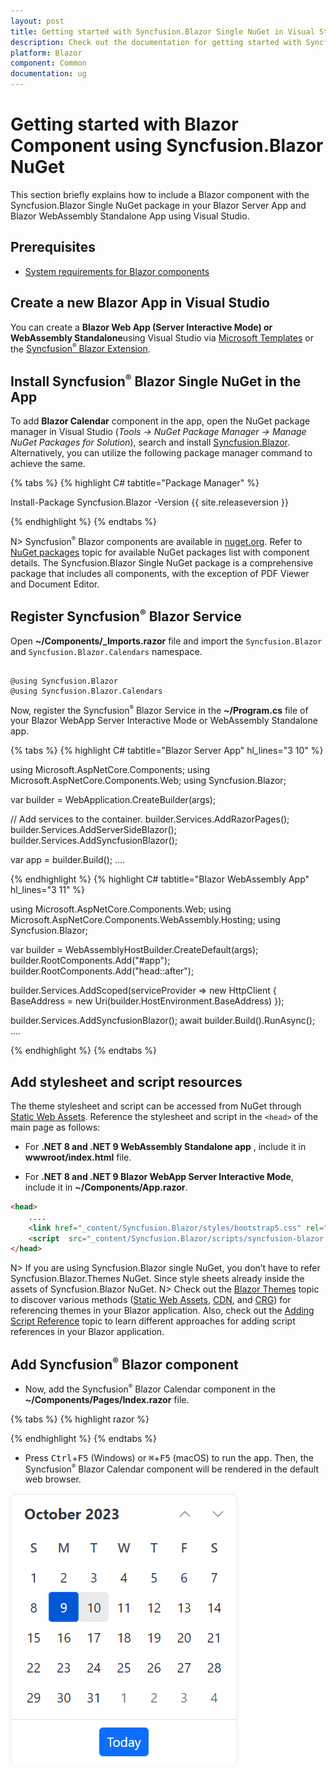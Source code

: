 ```yaml
---
layout: post
title: Getting started with Syncfusion.Blazor Single NuGet in Visual Studio
description: Check out the documentation for getting started with Syncfusion.Blazor Single NuGet in Visual Studio and much more.
platform: Blazor
component: Common
documentation: ug
---
```


# Getting started with Blazor Component using Syncfusion.Blazor NuGet

This section briefly explains how to include a Blazor component with the Syncfusion.Blazor Single NuGet package in your Blazor Server App and Blazor WebAssembly Standalone App using Visual Studio.

## Prerequisites

* [System requirements for Blazor components](https://blazor.syncfusion.com/documentation/system-requirements)

## Create a new Blazor App in Visual Studio

You can create a **Blazor Web App (Server Interactive Mode) or WebAssembly Standalone**using Visual Studio via [Microsoft Templates](https://learn.microsoft.com/en-us/aspnet/core/blazor/tooling?view=aspnetcore-8.0&pivots=vs) or the [Syncfusion<sup style="font-size:70%">&reg;</sup> Blazor Extension](https://blazor.syncfusion.com/documentation/visual-studio-integration/template-studio).

## Install Syncfusion<sup style="font-size:70%">&reg;</sup> Blazor Single NuGet in the App

To add **Blazor Calendar** component in the app, open the NuGet package manager in Visual Studio (*Tools → NuGet Package Manager → Manage NuGet Packages for Solution*), search and install [Syncfusion.Blazor](https://www.nuget.org/packages/Syncfusion.Blazor). Alternatively, you can utilize the following package manager command to achieve the same.

{% tabs %}
{% highlight C# tabtitle="Package Manager" %}

Install-Package Syncfusion.Blazor -Version {{ site.releaseversion }}

{% endhighlight %}
{% endtabs %}

N> Syncfusion<sup style="font-size:70%">&reg;</sup> Blazor components are available in [nuget.org](https://www.nuget.org/packages?q=syncfusion.blazor). Refer to [NuGet packages](https://blazor.syncfusion.com/documentation/nuget-packages) topic for available NuGet packages list with component details. The Syncfusion.Blazor Single NuGet package is a comprehensive package that includes all components, with the exception of PDF Viewer and Document Editor.

## Register Syncfusion<sup style="font-size:70%">&reg;</sup> Blazor Service

Open **~/Components/_Imports.razor** file and import the `Syncfusion.Blazor` and `Syncfusion.Blazor.Calendars` namespace.

```cshtml

@using Syncfusion.Blazor
@using Syncfusion.Blazor.Calendars

```

Now, register the Syncfusion<sup style="font-size:70%">&reg;</sup> Blazor Service in the **~/Program.cs** file of your Blazor WebApp Server Interactive Mode or WebAssembly Standalone app.

{% tabs %}
{% highlight C# tabtitle="Blazor Server App" hl_lines="3 10" %}

using Microsoft.AspNetCore.Components;
using Microsoft.AspNetCore.Components.Web;
using Syncfusion.Blazor;

var builder = WebApplication.CreateBuilder(args);

// Add services to the container.
builder.Services.AddRazorPages();
builder.Services.AddServerSideBlazor();
builder.Services.AddSyncfusionBlazor();

var app = builder.Build();
....

{% endhighlight %}
{% highlight C# tabtitle="Blazor WebAssembly App" hl_lines="3 11" %}

using Microsoft.AspNetCore.Components.Web;
using Microsoft.AspNetCore.Components.WebAssembly.Hosting;
using Syncfusion.Blazor;

var builder = WebAssemblyHostBuilder.CreateDefault(args);
builder.RootComponents.Add<App>("#app");
builder.RootComponents.Add<HeadOutlet>("head::after");

builder.Services.AddScoped(serviceProvider => new HttpClient { BaseAddress = new Uri(builder.HostEnvironment.BaseAddress) });

builder.Services.AddSyncfusionBlazor();
await builder.Build().RunAsync();
....

{% endhighlight %}
{% endtabs %}

## Add stylesheet and script resources

The theme stylesheet and script can be accessed from NuGet through [Static Web Assets](https://blazor.syncfusion.com/documentation/appearance/themes#static-web-assets). Reference the stylesheet and script in the `<head>` of the main page as follows:


* For **.NET 8 and .NET 9 WebAssembly Standalone app** , include it in **wwwroot/index.html** file.

* For **.NET 8 and .NET 9 Blazor WebApp Server Interactive Mode**, include it in **~/Components/App.razor**.

```html
<head>
    ....
    <link href="_content/Syncfusion.Blazor/styles/bootstrap5.css" rel="stylesheet" />
    <script  src="_content/Syncfusion.Blazor/scripts/syncfusion-blazor.min.js"  type="text/javascript"></script>
</head>
```
N> If you are using Syncfusion.Blazor single NuGet, you don’t have to refer Syncfusion.Blazor.Themes NuGet. Since style sheets already inside the assets of Syncfusion.Blazor NuGet.
N> Check out the [Blazor Themes](https://blazor.syncfusion.com/documentation/appearance/themes) topic to discover various methods ([Static Web Assets](https://blazor.syncfusion.com/documentation/appearance/themes#static-web-assets), [CDN](https://blazor.syncfusion.com/documentation/appearance/themes#cdn-reference), and [CRG](https://blazor.syncfusion.com/documentation/common/custom-resource-generator)) for referencing themes in your Blazor application. Also, check out the [Adding Script Reference](https://blazor.syncfusion.com/documentation/common/adding-script-references) topic to learn different approaches for adding script references in your Blazor application.

## Add Syncfusion<sup style="font-size:70%">&reg;</sup> Blazor component

* Now, add the Syncfusion<sup style="font-size:70%">&reg;</sup> Blazor Calendar component in the **~/Components/Pages/Index.razor**  file.

{% tabs %}
{% highlight razor %}

<SfCalendar TValue="DateTime" />

{% endhighlight %}
{% endtabs %}

* Press <kbd>Ctrl</kbd>+<kbd>F5</kbd> (Windows) or <kbd>⌘</kbd>+<kbd>F5</kbd> (macOS) to run the app. Then, the Syncfusion<sup style="font-size:70%">&reg;</sup> Blazor Calendar component will be rendered in the default web browser.

![Blazor Calendar Component](images/core-hosted/browser-output.png)
